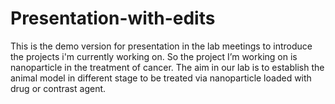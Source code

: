 # Presentation-with-edits
This is the demo version for presentation in the lab meetings to introduce the projects i'm currently working on.
So the project I’m working on is nanoparticle in the treatment of cancer. The aim in our lab is to establish the animal model in different stage to be treated via nanoparticle loaded with drug or contrast agent.
